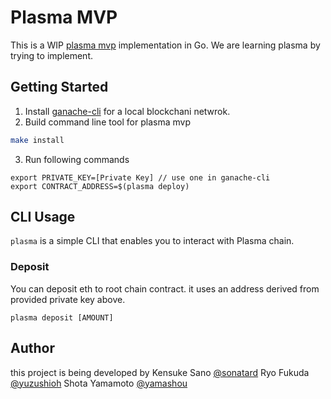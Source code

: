 # Plasma MVP
This is a WIP [plasma mvp](https://ethresear.ch/t/minimal-viable-plasma/426) implementation in Go. We are learning plasma by trying to implement.

## Getting Started

1. Install [ganache-cli](https://github.com/trufflesuite/ganache-cli) for a local blockchani netwrok.
2. Build command line tool for plasma mvp

```sh
make install
```

3. Run following commands

```
export PRIVATE_KEY=[Private Key] // use one in ganache-cli
export CONTRACT_ADDRESS=$(plasma deploy)
```

## CLI Usage

`plasma` is a simple CLI that enables you to interact with Plasma chain.

### Deposit

You can deposit eth to root chain contract. it uses an address derived from provided private key above.

```
plasma deposit [AMOUNT]
```

## Author
this project is being developed by
Kensuke Sano [@sonatard]()
Ryo Fukuda [@yuzushioh]()
Shota Yamamoto [@yamashou]()
